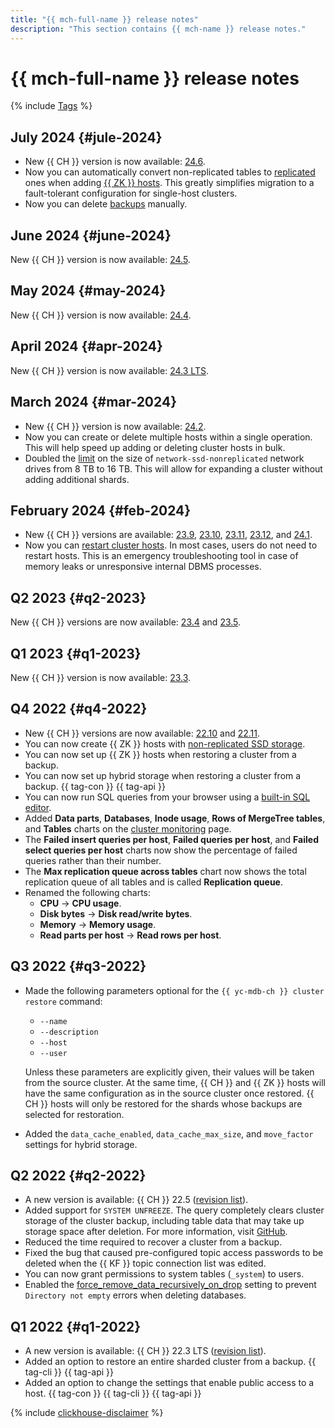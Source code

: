 ```yaml
---
title: "{{ mch-full-name }} release notes"
description: "This section contains {{ mch-name }} release notes."
---
```


# {{ mch-full-name }} release notes

{% include [Tags](../_includes/mdb/release-notes-tags.md) %}

## July 2024 {#jule-2024}

* New {{ CH }} version is now available: [24.6](https://clickhouse.com/docs/en/whats-new/changelog#-clickhouse-release-246-2024-07-01).
* Now you can automatically convert non-replicated tables to [replicated](./concepts/replication.md#replicated-tables) ones when adding [{{ ZK }} hosts](./operations/zk-hosts.md). This greatly simplifies migration to a fault-tolerant configuration for single-host clusters.
* Now you can delete [backups](./concepts/backup.md) manually.

## June 2024 {#june-2024}

New {{ CH }} version is now available: [24.5](https://clickhouse.com/docs/en/whats-new/changelog#-clickhouse-release-245-2024-05-30).

## May 2024 {#may-2024}

New {{ CH }} version is now available: [24.4](https://clickhouse.com/docs/en/whats-new/changelog#-clickhouse-release-244-2024-04-30).

## April 2024 {#apr-2024}

New {{ CH }} version is now available: [24.3 LTS](https://clickhouse.com/docs/en/whats-new/changelog#-clickhouse-release-243-lts-2024-03-27).

## March 2024 {#mar-2024}

* New {{ CH }} version is now available: [24.2](https://clickhouse.com/docs/en/whats-new/changelog#-clickhouse-release-242-2024-02-29).
* Now you can create or delete multiple hosts within a single operation. This will help speed up adding or deleting cluster hosts in bulk.
* Doubled the [limit](./concepts/limits.md#mch-limits) on the size of `network-ssd-nonreplicated` network drives from 8 TB to 16 TB. This will allow for expanding a cluster without adding additional shards.

## February 2024 {#feb-2024}

* New {{ CH }} versions are available: [23.9](https://clickhouse.com/docs/en/whats-new/changelog/2023#239), [23.10](https://clickhouse.com/docs/en/whats-new/changelog/2023#2310), [23.11](https://clickhouse.com/docs/en/whats-new/changelog/2023#2311), [23.12](https://clickhouse.com/docs/en/whats-new/changelog/2023#2312), and [24.1](https://clickhouse.com/docs/en/whats-new/changelog#-clickhouse-release-241-2024-01-30).
* Now you can [restart cluster hosts](./operations/hosts.md#restart). In most cases, users do not need to restart hosts. This is an emergency troubleshooting tool in case of memory leaks or unresponsive internal DBMS processes.

## Q2 2023 {#q2-2023}

New {{ CH }} versions are now available: [23.4](https://clickhouse.com/docs/en/whats-new/changelog#-clickhouse-release-234-2023-04-26) and [23.5](https://clickhouse.com/docs/en/whats-new/changelog#-clickhouse-release-235-2023-06-08).

## Q1 2023 {#q1-2023}

New {{ CH }} version is now available: [23.3](https://clickhouse.com/docs/en/whats-new/changelog#-clickhouse-release-233-lts-2023-03-30).

## Q4 2022 {#q4-2022}

* New {{ CH }} versions are now available: [22.10](https://clickhouse.com/docs/en/whats-new/changelog/2022/#-clickhouse-release-2210-2022-10-25) and [22.11](https://clickhouse.com/docs/en/whats-new/changelog/2022/#-clickhouse-release-2211-2022-11-17).
* You can now create {{ ZK }} hosts with [non-replicated SSD storage](concepts/storage.md).
* You can now set up {{ ZK }} hosts when restoring a cluster from a backup.
* You can now set up hybrid storage when restoring a cluster from a backup. {{ tag-con }} {{ tag-api }}
* You can now run SQL queries from your browser using a [built-in SQL editor](./operations/connect/clients.md#inline-editor).
* Added **Data parts**, **Databases**, **Inode usage**, **Rows of MergeTree tables**, and **Tables** charts on the [cluster monitoring](operations/monitoring.md#monitoring-cluster) page.
* The **Failed insert queries per host**, **Failed queries per host**, and **Failed select queries per host** charts now show the percentage of failed queries rather than their number.
* The **Max replication queue across tables** chart now shows the total replication queue of all tables and is called **Replication queue**.
* Renamed the following charts:
    * **CPU** → **CPU usage**.
    * **Disk bytes** → **Disk read/write bytes**.
    * **Memory** → **Memory usage**.
    * **Read parts per host** → **Read rows per host**.

## Q3 2022 {#q3-2022}

* Made the following parameters optional for the `{{ yc-mdb-ch }} cluster restore` command:

    * `--name`
    * `--description`
    * `--host`
    * `--user`

    Unless these parameters are explicitly given, their values will be taken from the source cluster. At the same time, {{ CH }} and {{ ZK }} hosts will have the same configuration as in the source cluster once restored. {{ CH }} hosts will only be restored for the shards whose backups are selected for restoration.

* Added the `data_cache_enabled`, `data_cache_max_size`, and `move_factor` settings for hybrid storage.

## Q2 2022 {#q2-2022}

* A new version is available: {{ CH }} 22.5 ([revision list](https://clickhouse.com/docs/en/whats-new/changelog/2022/#-clickhouse-release-225-2022-05-19)).
* Added support for `SYSTEM UNFREEZE`. The query completely clears cluster storage of the cluster backup, including table data that may take up storage space after deletion. For more information, visit [GitHub](https://github.com/ClickHouse/ClickHouse/pull/36424).
* Reduced the time required to recover a cluster from a backup.
* Fixed the bug that caused pre-configured topic access passwords to be deleted when the {{ KF }} topic connection list was edited.
* You can now grant permissions to system tables (`_system`) to users.
* Enabled the [force_remove_data_recursively_on_drop](https://github.com/ClickHouse/ClickHouse/pull/30054) setting to prevent `Directory not empty` errors when deleting databases.

## Q1 2022 {#q1-2022}

* A new version is available: {{ CH }} 22.3 LTS ([revision list](https://github.com/ClickHouse/ClickHouse/blob/master/CHANGELOG.md)).
* Added an option to restore an entire sharded cluster from a backup. {{ tag-cli }} {{ tag-api }}
* Added an option to change the settings that enable public access to a host. {{ tag-con }} {{ tag-cli }} {{ tag-api }}

{% include [clickhouse-disclaimer](../_includes/clickhouse-disclaimer.md) %}
